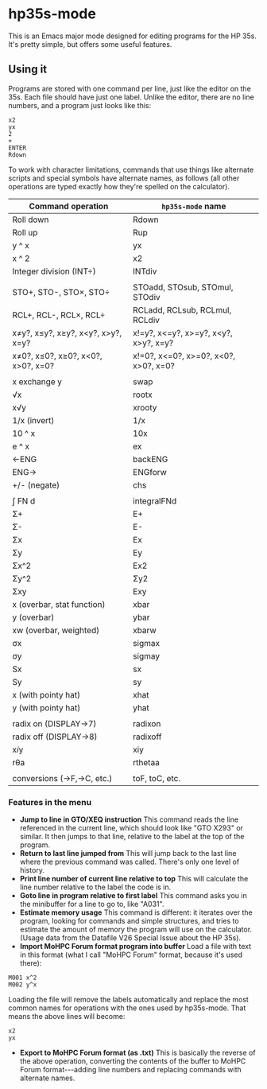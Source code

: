 # hp35s-mode
This is an Emacs major mode designed for editing programs for the HP
35s. It's pretty simple, but offers some useful features.

## Using it
Programs are stored with one command per line, just like the editor on
the 35s. Each file should have just one label. Unlike the editor, there are no line numbers, and a program just looks like this:

```
x2
yx
2
+
ENTER
Rdown
```

To work with character limitations, commands that use things like
alternate scripts and special symbols have alternate names, as
follows (all other operations are typed exactly how they're spelled on the calculator).

| Command operation                  | `hp35s-mode` name                     |
|------------------------------------|---------------------------------------|
| Roll down                          | Rdown                                 |
| Roll up                            | Rup                                   |
| y ^ x                              | yx                                    |
| x ^ 2                              | x2                                    |
| Integer division (INT÷)            | INTdiv                                |
|                                    |                                       |
| STO+, STO-, STO×, STO÷             | STOadd, STOsub, STOmul, STOdiv        |
| RCL+, RCL-, RCL×, RCL÷             | RCLadd, RCLsub, RCLmul, RCLdiv        |
| x≠y?, x≤y?, x≥y?, x<y?, x>y?, x=y? | x!=y?, x<=y?, x>=y?, x<y?, x>y?, x=y? |
| x≠0?, x≤0?, x≥0?, x<0?, x>0?, x=0? | x!=0?, x<=0?, x>=0?, x<0?, x>0?, x=0? |
|                                    |                                       |
| x exchange y                       | swap                                  |
| √x                                 | rootx                                 |
| x√y                                | xrooty                                |
| 1/x (invert)                       | 1/x                                   |
| 10 ^ x                             | 10x                                   |
| e ^ x                              | ex                                    |
| ←ENG                               | backENG                               |
| ENG→                               | ENGforw                               |
| +/- (negate)                       | chs                                   |
|                                    |                                       |
| ∫ FN d                             | integralFNd                           |
| Σ+                                 | E+                                    |
| Σ-                                 | E-                                    |
| Σx                                 | Ex                                    |
| Σy                                 | Ey                                    |
| Σx^2                               | Ex2                                   |
| Σy^2                               | Σy2                                   |
| Σxy                                | Exy                                   |
| x (overbar, stat function)         | xbar                                  |
| y (overbar)                        | ybar                                  |
| xw (overbar, weighted)             | xbarw                                 |
| σx                                 | sigmax                                |
| σy                                 | sigmay                                |
| Sx                                 | sx                                    |
| Sy                                 | sy                                    |
| x (with pointy hat)                | xhat                                  |
| y (with pointy hat)                | yhat                                  |
|                                    |                                       |
| radix on (DISPLAY->7)              | radixon                               |
| radix off (DISPLAY->8)             | radixoff                              |
| x𝑖y                                | xiy                                   |
| rθa                                | rthetaa                               |
|                                    |                                       |
| conversions (→F,→C, etc.)          | toF, toC, etc.                        |

### Features in the menu
- **Jump to line in GTO/XEQ instruction** This command reads the line
  referenced in the current line, which should look like "GTO X293" or
  similar. It then jumps to that line, relative to the label at the
  top of the program.
- **Return to last line jumped from** This will jump back to the last
  line where the previous command was called. There's only one level
  of history.
- **Print line number of current line relative to top** This will
  calculate the line number relative to the label the code is in.
- **Goto line in program relative to first label** This command asks
  you in the minibuffer for a line to go to, like "A031".
- **Estimate memory usage** This command is different: it iterates
  over the program, looking for commands and simple structures, and
  tries to estimate the amount of memory the program will use on the
  calculator. (Usage data from the Datafile V26 Special Issue about
  the HP 35s).
- **Import MoHPC Forum format program into buffer** Load a file with
  text in this format (what I call "MoHPC Forum" format, because it's
  used there):
```
M001 x^2
M002 y^x
```

  Loading the file will remove the labels automatically and replace
  the most common names for operations with the ones used by
  hp35s-mode. That means the above lines will become:
 
```
x2
yx
```

- **Export to MoHPC Forum format (as .txt)** This is basically the
  reverse of the above operation, converting the contents of the
  buffer to MoHPC Forum format---adding line numbers and replacing
  commands with alternate names.
